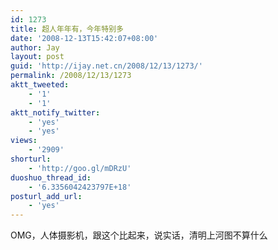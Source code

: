 ```yaml
---
id: 1273
title: 超人年年有，今年特别多
date: '2008-12-13T15:42:07+08:00'
author: Jay
layout: post
guid: 'http://ijay.net.cn/2008/12/13/1273/'
permalink: /2008/12/13/1273
aktt_tweeted:
    - '1'
    - '1'
aktt_notify_twitter:
    - 'yes'
    - 'yes'
views:
    - '2909'
shorturl:
    - 'http://goo.gl/mDRzU'
duoshuo_thread_id:
    - '6.3356042423797E+18'
posturl_add_url:
    - 'yes'
---
```


OMG，人体摄影机，跟这个比起来，说实话，清明上河图不算什么
<div class="youtube-video"><object width="425" height="344"><param name="movie" value="http://www.youtube.com/v/a8YXZTlwTAU&amp;hl=zh_CN&amp;fs=1"> </param><param name="allowFullScreen" value="true"> </param><param name="allowscriptaccess" value="always"> </param><embed src="http://www.youtube.com/v/a8YXZTlwTAU&amp;hl=zh_CN&amp;fs=1" type="application/x-shockwave-flash" allowscriptaccess="always" allowfullscreen="true" width="425" height="344"> </embed></object></div>